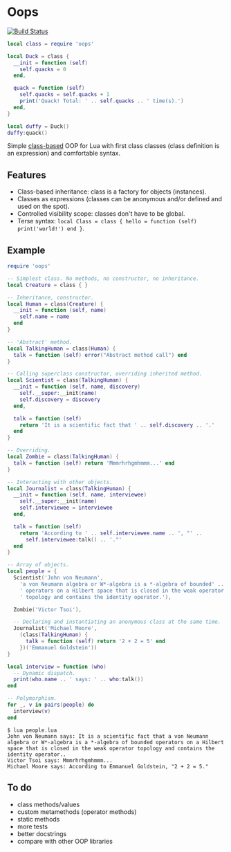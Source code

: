 Oops
====

[![Build Status](https://travis-ci.org/blacktaxi/oops.png?branch=master)](https://travis-ci.org/blacktaxi/oops)

```lua
local class = require 'oops'

local Duck = class {
  __init = function (self)
    self.quacks = 0
  end,

  quack = function (self)
    self.quacks = self.quacks + 1
    print('Quack! Total: ' .. self.quacks .. ' time(s).')
  end,
}

local duffy = Duck()
duffy:quack()
```

Simple [class-based](http://en.wikipedia.org/wiki/Class-based_programming) OOP for Lua with first
class classes (class definition is an expression) and comfortable syntax.

Features
--------
* Class-based inheritance: class is a factory for objects (instances).
* Classes as expressions (classes can be anonymous and/or defined and used on the spot).
* Controlled visibility scope: classes don't have to be global.
* Terse syntax: ```local Class = class { hello = function (self) print('world!') end }```.

Example
-------
```lua
require 'oops'

-- Simplest class. No methods, no constructor, no inheritance.
local Creature = class { }

-- Inheritance, constructor.
local Human = class(Creature) {
  __init = function (self, name)
    self.name = name
  end
}

-- 'Abstract' method.
local TalkingHuman = class(Human) {
  talk = function (self) error("Abstract method call") end
}

-- Calling superclass constructor, overriding inherited method.
local Scientist = class(TalkingHuman) {
  __init = function (self, name, discovery)
    self.__super:__init(name)
    self.discovery = discovery
  end,

  talk = function (self)
    return 'It is a scientific fact that ' .. self.discovery .. '.'
  end
}

-- Overriding.
local Zombie = class(TalkingHuman) {
  talk = function (self) return 'Mmmrhrhgmhmmm...' end
}

-- Interacting with other objects.
local Journalist = class(TalkingHuman) {
  __init = function (self, name, interviewee)
    self.__super:__init(name)
    self.interviewee = interviewee
  end,

  talk = function (self)
    return 'According to ' .. self.interviewee.name .. ', "' ..
      self.interviewee:talk() .. '."'
  end
}

-- Array of objects.
local people = { 
  Scientist('John von Neumann', 
    'a von Neumann algebra or W*-algebra is a *-algebra of bounded' .. 
    ' operators on a Hilbert space that is closed in the weak operator' .. 
    ' topology and contains the identity operator.'),

  Zombie('Victor Tsoi'),

  -- Declaring and instantiating an anonymous class at the same time.
  Journalist('Michael Moore',
    (class(TalkingHuman) { 
      talk = function (self) return '2 + 2 = 5' end 
    })('Emmanuel Goldstein'))
}

local interview = function (who)
  -- Dynamic dispatch.
  print(who.name .. ' says: ' .. who:talk())
end

-- Polymorphism.
for _, v in pairs(people) do
  interview(v)
end
```

```
$ lua people.lua
John von Neumann says: It is a scientific fact that a von Neumann algebra or W*-algebra is a *-algebra of bounded operators on a Hilbert space that is closed in the weak operator topology and contains the identity operator..
Victor Tsoi says: Mmmrhrhgmhmmm...
Michael Moore says: According to Emmanuel Goldstein, "2 + 2 = 5."
```

To do
-----
- class methods/values
- custom metamethods (operator methods)
- static methods
- more tests
- better docstrings
- compare with other OOP libraries
